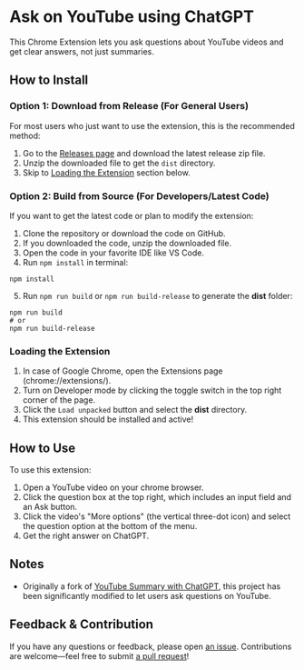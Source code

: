 # Ask on YouTube using ChatGPT

This Chrome Extension lets you ask questions about YouTube videos and get clear answers, not just summaries.

## How to Install

### Option 1: Download from Release (For General Users)

For most users who just want to use the extension, this is the recommended method:

1. Go to the [Releases page](https://github.com/muik/Ask-on-YouTube/releases) and download the latest release zip file.
2. Unzip the downloaded file to get the `dist` directory.
3. Skip to [Loading the Extension](#loading-the-extension) section below.

### Option 2: Build from Source (For Developers/Latest Code)

If you want to get the latest code or plan to modify the extension:

1. Clone the repository or download the code on GitHub.
2. If you downloaded the code, unzip the downloaded file.
3. Open the code in your favorite IDE like VS Code.
4. Run `npm install` in terminal:

```
npm install
```

5. Run `npm run build` or `npm run build-release` to generate the **dist** folder:

```
npm run build
# or
npm run build-release
```

### Loading the Extension

1. In case of Google Chrome, open the Extensions page (chrome://extensions/).
2. Turn on Developer mode by clicking the toggle switch in the top right corner of the page.
3. Click the `Load unpacked` button and select the **dist** directory.
4. This extension should be installed and active!

## How to Use

To use this extension:

1. Open a YouTube video on your chrome browser.
2. Click the question box at the top right, which includes an input field and an Ask button.
3. Click the video's "More options" (the vertical three-dot icon) and select the question option at the bottom of the menu.
4. Get the right answer on ChatGPT.

## Notes

-   Originally a fork of [YouTube Summary with ChatGPT](https://github.com/kazuki-sf/chatgpt-youtube-summary), this project has been significantly modified to let users ask questions on YouTube.

## Feedback & Contribution

If you have any questions or feedback, please open [an issue](https://github.com/muik/Ask-on-YouTube/issues). Contributions are welcome—feel free to submit [a pull request](https://github.com/muik/Ask-on-YouTube/pulls)!
